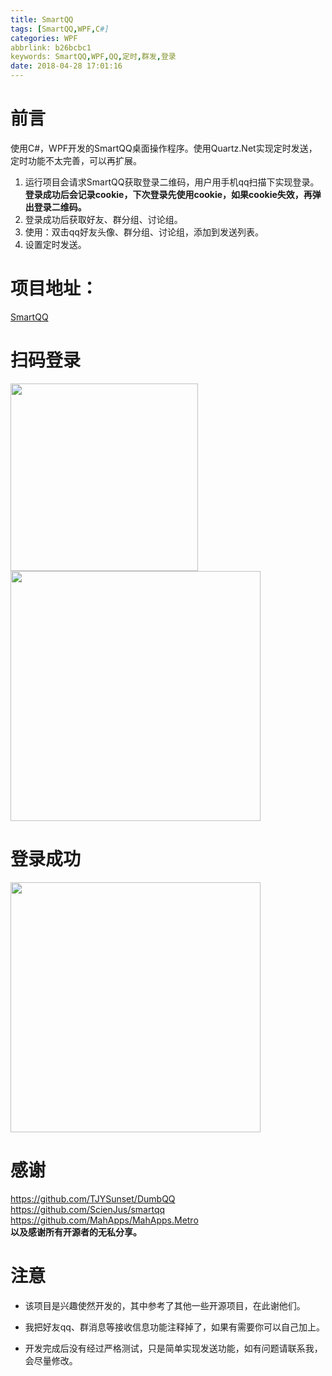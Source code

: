 ```yaml
---
title: SmartQQ
tags: [SmartQQ,WPF,C#]
categories: WPF
abbrlink: b26bcbc1
keywords: SmartQQ,WPF,QQ,定时,群发,登录
date: 2018-04-28 17:01:16
---
```

# 前言
使用C#，WPF开发的SmartQQ桌面操作程序。使用Quartz.Net实现定时发送，定时功能不太完善，可以再扩展。

1. 运行项目会请求SmartQQ获取登录二维码，用户用手机qq扫描下实现登录。  
**登录成功后会记录cookie，下次登录先使用cookie，如果cookie失效，再弹出登录二维码。**
2. 登录成功后获取好友、群分组、讨论组。
3. 使用：双击qq好友头像、群分组、讨论组，添加到发送列表。
4. 设置定时发送。
<!-- more -->
# 项目地址：
[SmartQQ][1]

# 扫码登录
<div>
<img src="https://github.com/xjt927/SmartQQ/blob/master/%E8%AF%B4%E6%98%8E%E5%9B%BE%E7%89%87/TIM%E6%88%AA%E5%9B%BE20180320174033.jpg?raw=true" height="300">
<img src="https://github.com/xjt927/SmartQQ/blob/master/%E8%AF%B4%E6%98%8E%E5%9B%BE%E7%89%87/%E5%BE%AE%E4%BF%A1%E5%9B%BE%E7%89%87_20180320174303.jpg?raw=true" height="400">
</div>  

#  登录成功
<img src="https://github.com/xjt927/SmartQQ/blob/master/%E8%AF%B4%E6%98%8E%E5%9B%BE%E7%89%87/%E5%BE%AE%E4%BF%A1%E5%9B%BE%E7%89%87_20180320175816.png?raw=true" height="400"> 

#  感谢
https://github.com/TJYSunset/DumbQQ  
https://github.com/ScienJus/smartqq  
https://github.com/MahApps/MahApps.Metro  
 **以及感谢所有开源者的无私分享。**

# 注意
- 该项目是兴趣使然开发的，其中参考了其他一些开源项目，在此谢他们。  
- 我把好友qq、群消息等接收信息功能注释掉了，如果有需要你可以自己加上。
- 开发完成后没有经过严格测试，只是简单实现发送功能，如有问题请联系我，会尽量修改。

  [1]: https://github.com/xjt927/SmartQQ